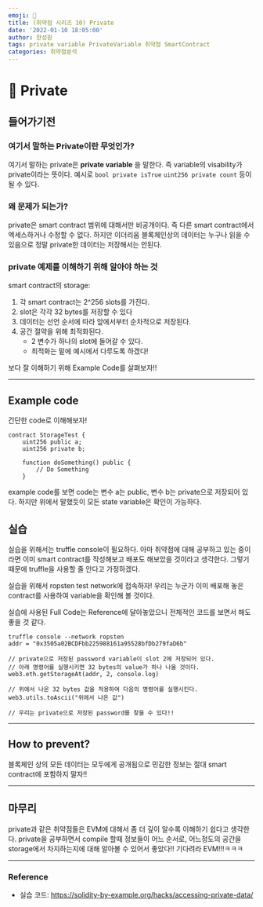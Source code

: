 ```yaml
---
emoji: 🧢
title: (취약점 시리즈 10) Private
date: '2022-01-10 18:05:00'
author: 한성원
tags: private variable PrivateVariable 취약점 SmartContract
categories: 취약점분석
---
```



# 👋 Private

## 들어가기전
### 여기서 말하는 Private이란 무엇인가?
여기서 말하는 private은 __private variable__ 을 말한다. 즉 variable의 visability가 private이라는 뜻이다. 예시로 ```bool private isTrue``` ```uint256 private count``` 등이 될 수 있다. 


### 왜 문제가 되는가?
private은 smart contract 범위에 대해서만 비공개이다. 즉 다른 smart contract에서 엑세스하거나 수정할 수 없다. 하지만 이더리움 블록체인상의 데이터는 누구나 읽을 수 있음으로 정말 private한 데이터는 저장해서는 안된다.

### private 예제를 이해하기 위해 알아야 하는 것
smart contract의 storage: 
1. 각 smart contract는 2^256 slots를 가진다.
2. slot은 각각 32 bytes를 저장할 수 있다
3. 데이터는 선언 순서에 따라 앞에서부터 순차적으로 저장된다.
4. 공간 절약을 위해 최적화된다. 
    - 2 변수가 하나의 slot에 들어갈 수 있다.
    - 최적화는 밑에 예시에서 다루도록 하겠다!

보다 잘 이해하기 위해 Example Code를 살펴보자!!
- - -

## Example code
간단한 code로 이해해보자!
```solidity
contract StorageTest {
    uint256 public a;
    uint256 private b;

    function doSomething() public {
        // Do Something
    }

```
example code를 보면 code는 변수 a는 public, 변수 b는 private으로 저장되어 있다. 하지만 위에서 말했듯이 모든 state variable은 확인이 가능하다.

## 실습
실습을 위해서는 truffle console이 필요하다. 아마 취약점에 대해 공부하고 있는 중이라면 이미 smart contract를 작성해보고 배포도 해보았을 것이라고 생각한다. 그렇기 때문에 truffle을 사용할 줄 안다고 가정하겠다.

실습을 위해서 ropsten test network에 접속하자! 우리는 누군가 이미 배포해 놓은 contract를 사용하여 variable을 확인해 볼 것이다.

실습에 사용된 Full Code는 Reference에 달아놓았으니 전체적인 코드를 보면서 해도 좋을 것 같다.
```
truffle console --network ropsten
addr = "0x3505a02BCDFbb225988161a95528bfDb279faD6b"

// private으로 저장된 password variable이 slot 2에 저장되어 있다.
// 아래 명령어를 실행시키면 32 bytes의 value가 하나 나올 것이다.
web3.eth.getStorageAt(addr, 2, console.log)

// 위에서 나온 32 bytes 값을 적용하여 다음의 명령어를 실행시킨다.
web3.utils.toAscii("위에서 나온 값")

// 우리는 private으로 저장된 password를 찾을 수 있다!!
```

- - -

## How to prevent?
블록체인 상의 모든 데이터는 모두에게 공개됨으로 민감한 정보는 절대 smart contract에 포함하지 말자!!

- - -

## 마무리
private과 같은 취약점들은 EVM에 대해서 좀 더 깊이 알수록 이해하기 쉽다고 생각한다. private을 공부하면서 compile 할때 정보들이 어느 순서로, 어느정도의 공간을 storage에서 차지하는지에 대해 알아볼 수 있어서 좋았다!! 기다려라 EVM!!!ㅋㅋㅋ


- - -

### Reference
- 실습 코드: https://solidity-by-example.org/hacks/accessing-private-data/

```toc

```